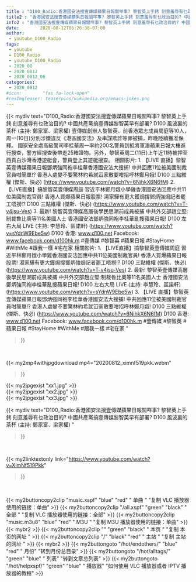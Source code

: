 ```yaml
---
title : "D100_Radio:香港國安法搜壹傳媒蘋果日報關咩事? 黎智英上手銬 刻意羞辱有乜政治目的? 中國共產黨搞壹傳媒黎智英早有部署? D100 風波裏的茶杯 (主持: 鄭家富、梁家權) "
title2 : "香港國安法搜壹傳媒蘋果日報關咩事? 黎智英上手銬 刻意羞辱有乜政治目的? 中國共產黨搞壹傳媒黎智英早有部署? D100 風波裏的茶杯 (主持: 鄭家富、梁家權) "
info2 : "香港國安法搜壹傳媒蘋果日報關咩事? 黎智英上手銬 刻意羞辱有乜政治目的? 中國共產黨搞壹傳媒黎智英早有部署? D100 風波裏的茶杯 (主持: 鄭家富、梁家權)    壹傳媒創辦人黎智英、前香港眾志成員周庭等10人，周一(10日)分別涉嫌違反《港區國安法》及串謀欺詐等罪被捕，昨晚陸續獲准保釋。    國家安全處高級警司李桂華周一率約200名警員到抵將軍澳蘋果日報大樓進行搜查，警方經搜查後帶走25箱證物。另外，黎智英周二(11日)上午近11時被押至西貢白沙灣香港遊艇會，警員登上其遊艇搜查。    相關影片:  1. 【LIVE 直播】黎智英壹傳媒蘋果日報鄧炳強同袍李桂華香港國安法大搜捕! 中共回應11位被美國制裁官員咁簡單!? 香港人處變不要驚林約希就冚家散要咁招呼林鄭月娥!  D100 三點維權 (傑斯、快必) (https://www.youtube.com/watch?v=6NihkX6N6fM)  2. 【LIVE直播】搞黎智英壹傳媒周庭 習近平林鄭月娥小學雞香港國安法回應中共11位美國制裁官員! 香港人買爆蘋果日報股票! 湯家驊有更大鑊焗撐鄧炳強焗記者罷工唔撈!? D100 三點維權 (傑斯、快必) (https://www.youtube.com/watch?v=T-v4jsu-Ves)  3. 最新! 黎智英壹傳媒高層後學民思潮前成員被捕 中共外交部趙立堅:制裁魯比奧等11名美國人士 香港國安法鄧炳強同袍李桂華亂搜蘋果日報!  D100 左右大局 LIVE (主持: 李慧玲、區諾軒) (https://www.youtube.com/watch?v=sYdnW9Ebe5w)    D100 香港: www.d100.net  Facebook: www.facebook.com/d100hk.m    #壹傳媒 #黎智英 #蘋果日報 #StayHome #WithMe #跟我一樣 #宅在家  相關影片: 1. 【LIVE直播】搞黎智英壹傳媒周庭 習近平林鄭月娥小學雞香港國安法回應中共11位美國制裁官員! 香港人買爆蘋果日報股票! 湯家驊有更大鑊焗撐鄧炳強焗記者罷工唔撈!? D100 三點維權 (傑斯、快必) (https://www.youtube.com/watch?v=T-v4jsu-Ves) 2. 最新! 黎智英壹傳媒高層後學民思潮前成員被捕 中共外交部趙立堅:制裁魯比奧等11名美國人士 香港國安法鄧炳強同袍李桂華亂搜蘋果日報!  D100 左右大局 LIVE (主持: 李慧玲、區諾軒) (https://www.youtube.com/watch?v=sYdnW9Ebe5w) 3. 【LIVE 直播】黎智英壹傳媒蘋果日報鄧炳強同袍李桂華香港國安法大搜捕! 中共回應11位被美國制裁官員咁簡單!? 香港人處變不要驚林約希就冚家散要咁招呼林鄭月娥!  D100 三點維權 (傑斯、快必) (https://www.youtube.com/watch?v=6NihkX6N6fM)  D100 香港: www.d100.net  Facebook: www.facebook.com/d100hk.m  #壹傳媒 #黎智英 #蘋果日報 #StayHome #WithMe #跟我一樣 #宅在家 "
date:        2020-08-12T06:26:38-07:00
author:
 - youtube_D100_Radio
tags:
 - youtube
 - D100_Radio
 - youtube_D100_Radio
 - 2020_08
 - 2020_0812
 - 2020_0812_06
categories:
 - 2020_0812
#icon:        "fas fa-lock-open"
#resImgTeaser: teaserpics/wikipedia.org/emacs-jokes.png
---
```


{{< mydiv text="D100_Radio:香港國安法搜壹傳媒蘋果日報關咩事? 黎智英上手銬 刻意羞辱有乜政治目的? 中國共產黨搞壹傳媒黎智英早有部署? D100 風波裏的茶杯 (主持: 鄭家富、梁家權)    壹傳媒創辦人黎智英、前香港眾志成員周庭等10人，周一(10日)分別涉嫌違反《港區國安法》及串謀欺詐等罪被捕，昨晚陸續獲准保釋。    國家安全處高級警司李桂華周一率約200名警員到抵將軍澳蘋果日報大樓進行搜查，警方經搜查後帶走25箱證物。另外，黎智英周二(11日)上午近11時被押至西貢白沙灣香港遊艇會，警員登上其遊艇搜查。    相關影片:  1. 【LIVE 直播】黎智英壹傳媒蘋果日報鄧炳強同袍李桂華香港國安法大搜捕! 中共回應11位被美國制裁官員咁簡單!? 香港人處變不要驚林約希就冚家散要咁招呼林鄭月娥!  D100 三點維權 (傑斯、快必) (https://www.youtube.com/watch?v=6NihkX6N6fM)  2. 【LIVE直播】搞黎智英壹傳媒周庭 習近平林鄭月娥小學雞香港國安法回應中共11位美國制裁官員! 香港人買爆蘋果日報股票! 湯家驊有更大鑊焗撐鄧炳強焗記者罷工唔撈!? D100 三點維權 (傑斯、快必) (https://www.youtube.com/watch?v=T-v4jsu-Ves)  3. 最新! 黎智英壹傳媒高層後學民思潮前成員被捕 中共外交部趙立堅:制裁魯比奧等11名美國人士 香港國安法鄧炳強同袍李桂華亂搜蘋果日報!  D100 左右大局 LIVE (主持: 李慧玲、區諾軒) (https://www.youtube.com/watch?v=sYdnW9Ebe5w)    D100 香港: www.d100.net  Facebook: www.facebook.com/d100hk.m    #壹傳媒 #黎智英 #蘋果日報 #StayHome #WithMe #跟我一樣 #宅在家  相關影片: 1. 【LIVE直播】搞黎智英壹傳媒周庭 習近平林鄭月娥小學雞香港國安法回應中共11位美國制裁官員! 香港人買爆蘋果日報股票! 湯家驊有更大鑊焗撐鄧炳強焗記者罷工唔撈!? D100 三點維權 (傑斯、快必) (https://www.youtube.com/watch?v=T-v4jsu-Ves) 2. 最新! 黎智英壹傳媒高層後學民思潮前成員被捕 中共外交部趙立堅:制裁魯比奧等11名美國人士 香港國安法鄧炳強同袍李桂華亂搜蘋果日報!  D100 左右大局 LIVE (主持: 李慧玲、區諾軒) (https://www.youtube.com/watch?v=sYdnW9Ebe5w) 3. 【LIVE 直播】黎智英壹傳媒蘋果日報鄧炳強同袍李桂華香港國安法大搜捕! 中共回應11位被美國制裁官員咁簡單!? 香港人處變不要驚林約希就冚家散要咁招呼林鄭月娥!  D100 三點維權 (傑斯、快必) (https://www.youtube.com/watch?v=6NihkX6N6fM)  D100 香港: www.d100.net  Facebook: www.facebook.com/d100hk.m  #壹傳媒 #黎智英 #蘋果日報 #StayHome #WithMe #跟我一樣 #宅在家 "
>}}
<br>


{{< my2mp4withjpgdownload mp4="20200812_ximnf519pkk.webm"
>}}

{{< my2jpgexist "xx1.jpg" >}}<br>
{{< my2jpgexist "xx2.jpg" >}}<br>
{{< my2jpgexist "xx3.jpg" >}}<br>



{{< mydiv text="D100_Radio:香港國安法搜壹傳媒蘋果日報關咩事? 黎智英上手銬 刻意羞辱有乜政治目的? 中國共產黨搞壹傳媒黎智英早有部署? D100 風波裏的茶杯 (主持: 鄭家富、梁家權) "
>}}
<br>

{{< my2linktextonly link="https://www.youtube.com/watch?v=XimNf519Pkk"
>}}


<br>

{{< my2buttoncopy2clip "music.xspf"        "blue"   "red"    " 单曲 "  "复制 VLC 播放器使用的链接：单曲" >}} {{< my2buttoncopy2clip "/all.xspf"         "green"  "black"  " 全部 "  "复制 VLC 播放器使用的链接：全部" >}} {{< my2buttoncopy2clip "music.m3u8"        "blue"   "red"    " M3U  "    "复制 M3U 播放器使用的链接：单曲" >}} {{< mybr2 >}} {{< my2buttoncopy2clip ""                  "green"  "black"  " 本页 "    "复制 本页的网址 " >}} {{< my2buttoncopy2clip "/"                 "black"  "red"    " 主站 "    "复制 主站的网址 " >}} {{< mybr2 >}} {{< my2buttongoto      "/hot/endothers/"   "blue"   "red"    " 月份"   "转到月份总目录" >}} {{< my2buttongoto      "/hot/alltags/"     "green"  "blue"   " 列表"   "转到文章总列表" >}} {{< my2buttongoto      "/hot/helpxspf/"    "green"  "blue"   " 播放器" "如何使用 VLC 播放器或者 IPTV 播放器的教程" >}} 

